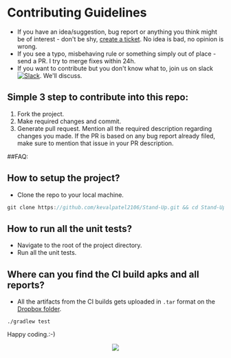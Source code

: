 # Contributing Guidelines

- If you have an idea/suggestion, bug report or anything you think might be of interest - don't be shy, 
[create a ticket](https://github.com/kevalpatel2106/Stand-Up/issues/new). No idea is bad, no opinion is wrong. 
- If you see a typo, misbehaving rule or something simply out of place - send a PR. I try to merge fixes within 24h.
- If you want to contribute but you don't know what to, join us on slack [![Slack](https://img.shields.io/badge/Join-Slack-red.svg?style=flat)](https://join.slack.com/t/stand-up-opensource/shared_invite/enQtMjkwODQ0MTQ1MTg4LTMwYjQyMmViYTc5ODkwODgxNzNlZmQzODAyNDNiMGEzZTM1YmUzZjZkNDAxOThjY2IyZmUxNWQ2ZTM2NDU1Yjg). We'll discuss.

## Simple 3 step to contribute into this repo:
1. Fork the project. 
2. Make required changes and commit. 
3. Generate pull request. Mention all the required description regarding changes you made. If the PR is based on any bug report already filed, make sure to mention that issue in your PR description.

##FAQ:
## How to setup the project?
- Clone the repo to your local machine.
```groovy
git clone https://github.com/kevalpatel2106/Stand-Up.git && cd Stand-Up
```

## How to run all the unit tests?
- Navigate to the root of the project directory.
- Run all the unit tests.

## Where can you find the CI build apks and all reports?
- All the artifacts from the CI builds gets uploaded in `.tar` format on the [Dropbox folder](https://www.dropbox.com/sh/6awxaxsd6mkzm5m/AABfNXVzZRnd35AOUckqOgESa?dl=0).

```
./gradlew test
```

Happy coding.:-)

<div align="center">
<img src="https://cloud.githubusercontent.com/assets/370176/26526332/03bb8ac2-432c-11e7-89aa-da3cd1c0e9cb.png">
</div>
